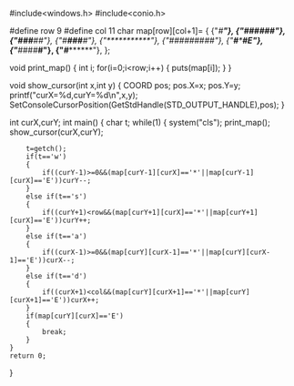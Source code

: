 #include<windows.h>
#include<conio.h>

#define row 9
#define col 11
char map[row][col+1]=
{
	{"*#*********"},
	{"***###*###*"},
	{"###**#****#"},
	{"*#**###**#*"},
	{"***********"},
	{"#####*##*##"},
	{"**#*****#*E"},
	{"***#*###**#"},
	{"*#*********"},
};

void print_map()
{
	int i;
	for(i=0;i<row;i++)
	{
		puts(map[i]);
	}
}

void show_cursor(int x,int y)
{
	COORD pos;
	pos.X=x;
	pos.Y=y;
	printf("curX=%d,curY=%d\n",x,y);
	SetConsoleCursorPosition(GetStdHandle(STD_OUTPUT_HANDLE),pos);
}

int curX,curY;
int main()
{
	char t;
	while(1)
	{
		system("cls");
		print_map();
		show_cursor(curX,curY);

		t=getch();
		if(t=='w')
		{
			if((curY-1)>=0&&(map[curY-1][curX]=='*'||map[curY-1][curX]=='E'))curY--;
		}
		else if(t=='s')
		{
			if((curY+1)<row&&(map[curY+1][curX]=='*'||map[curY+1][curX]=='E'))curY++;
		}
		else if(t=='a')
		{
			if((curX-1)>=0&&(map[curY][curX-1]=='*'||map[curY][curX-1]=='E'))curX--;
		}
		else if(t=='d')
		{
			if((curX+1)<col&&(map[curY][curX+1]=='*'||map[curY][curX+1]=='E'))curX++;
		}
		if(map[curY][curX]=='E')
		{
			break;
		}
	}
	return 0;
}
